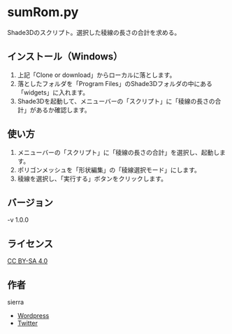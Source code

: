 # sumRom.py
Shade3Dのスクリプト。選択した稜線の長さの合計を求める。

## インストール（Windows）
1. 上記「Clone or download」からローカルに落とします。
2. 落としたフォルダを「Program Files」のShade3Dフォルダの中にある「widgets」に入れます。
3. Shade3Dを起動して、メニューバーの「スクリプト」に「稜線の長さの合計」があるか確認します。

## 使い方
1. メニューバーの「スクリプト」に「稜線の長さの合計」を選択し、起動します。
2. ポリゴンメッシュを「形状編集」の「稜線選択モード」にします。
3. 稜線を選択し、「実行する」ボタンをクリックします。

## バージョン
-v 1.0.0

## ライセンス
[CC BY-SA 4.0](https://creativecommons.org/licenses/by-sa/4.0/)

## 作者
sierra  
- [Wordpress](http://tenteroring.luna.ddns.vc/sierra/)  
- [Twitter](https://twitter.com/sierra2501?lang=ja)
